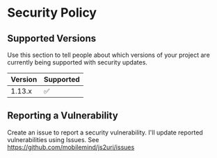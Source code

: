 # Security Policy

## Supported Versions

Use this section to tell people about which versions of your project are
currently being supported with security updates.

| Version | Supported          |
| ------- | ------------------ |
| 1.13.x  | :white_check_mark: |

## Reporting a Vulnerability

Create an issue to report a security vulnerability.
I'll update reported vulnerabilities using Issues.
See <https://github.com/mobilemind/js2uri/issues>
